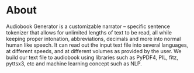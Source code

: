 # About
Audiobook Generator is a customizable narrator – specific sentence tokenizer that allows for unlimited lengths of text to be read, all while keeping proper intonation, abbreviations, decimals and more into normal human like speech.
It can read out the input text file into several languages, at different speeds, and at different volumes as provided by the user. We build our text file to audiobook using libraries such as PyPDF4, PIL, fitz, pyttsx3, etc and machine learning concept such as NLP.
#

